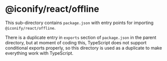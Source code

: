 # @iconify/react/offline

This sub-directory contains `package.json` with entry points for importing `@iconify/react/offline`.

There is a duplicate entry in `exports` section of `package.json` in the parent directory, but at moment of coding this, TypeScript does not support conditional exports properly, so this directory is used as a duplicate to make everything work with TypeScript.
